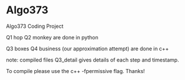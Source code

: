 Algo373
=======

Algo373 Coding Project


Q1 hop
Q2 monkey
are done in python

Q3 boxes
Q4 business (our approximation attempt)
are done in c++

note: compiled files Q3_detail gives details of each step and timestamp.

To compile please use the c++ -fpermissive flag.
Thanks!
